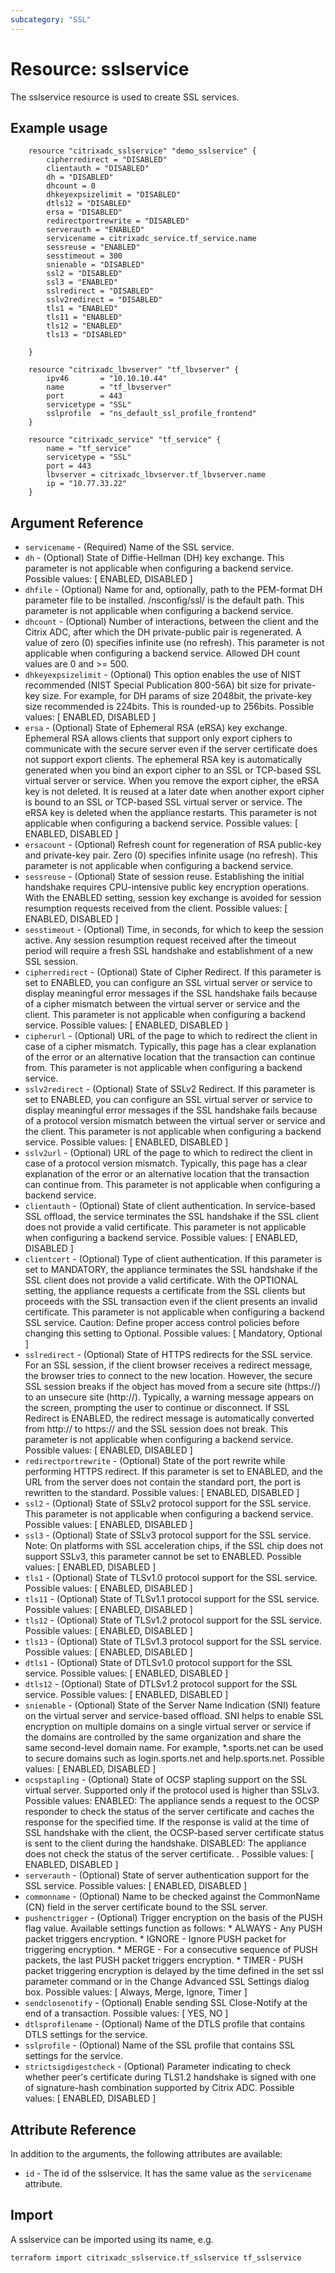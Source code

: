 ```yaml
---
subcategory: "SSL"
---
```


# Resource: sslservice

The sslservice resource is used to create SSL services.


## Example usage

```hcl
	resource "citrixadc_sslservice" "demo_sslservice" {
		cipherredirect = "DISABLED"
		clientauth = "DISABLED"
		dh = "DISABLED"
		dhcount = 0
		dhkeyexpsizelimit = "DISABLED"
		dtls12 = "DISABLED"
		ersa = "DISABLED"
		redirectportrewrite = "DISABLED"
		serverauth = "ENABLED"
		servicename = citrixadc_service.tf_service.name
		sessreuse = "ENABLED"
		sesstimeout = 300
		snienable = "DISABLED"
		ssl2 = "DISABLED"
		ssl3 = "ENABLED"
		sslredirect = "DISABLED"
		sslv2redirect = "DISABLED"
		tls1 = "ENABLED"
		tls11 = "ENABLED"
		tls12 = "ENABLED"
		tls13 = "DISABLED"
		
	}
	
	resource "citrixadc_lbvserver" "tf_lbvserver" {
		ipv46       = "10.10.10.44"
		name        = "tf_lbvserver"
		port        = 443
		servicetype = "SSL"
		sslprofile  = "ns_default_ssl_profile_frontend"
	}
	
	resource "citrixadc_service" "tf_service" {
		name = "tf_service"
		servicetype = "SSL"
		port = 443 
		lbvserver = citrixadc_lbvserver.tf_lbvserver.name
		ip = "10.77.33.22"
	}
```


## Argument Reference

* `servicename` - (Required) Name of the SSL service.
* `dh` - (Optional) State of Diffie-Hellman (DH) key exchange. This parameter is not applicable when configuring a backend service. Possible values: [ ENABLED, DISABLED ]
* `dhfile` - (Optional) Name for and, optionally, path to the PEM-format DH parameter file to be installed. /nsconfig/ssl/ is the default path. This parameter is not applicable when configuring a backend service.
* `dhcount` - (Optional) Number of interactions, between the client and the Citrix ADC, after which the DH private-public pair is regenerated. A value of zero (0) specifies infinite use (no refresh). This parameter is not applicable when configuring a backend service. Allowed DH count values are 0 and >= 500.
* `dhkeyexpsizelimit` - (Optional) This option enables the use of NIST recommended (NIST Special Publication 800-56A) bit size for private-key size. For example, for DH params of size 2048bit, the private-key size recommended is 224bits. This is rounded-up to 256bits. Possible values: [ ENABLED, DISABLED ]
* `ersa` - (Optional) State of Ephemeral RSA (eRSA) key exchange. Ephemeral RSA allows clients that support only export ciphers to communicate with the secure server even if the server certificate does not support export clients. The ephemeral RSA key is automatically generated when you bind an export cipher to an SSL or TCP-based SSL virtual server or service. When you remove the export cipher, the eRSA key is not deleted. It is reused at a later date when another export cipher is bound to an SSL or TCP-based SSL virtual server or service. The eRSA key is deleted when the appliance restarts. This parameter is not applicable when configuring a backend service. Possible values: [ ENABLED, DISABLED ]
* `ersacount` - (Optional) Refresh count for regeneration of RSA public-key and private-key pair. Zero (0) specifies infinite usage (no refresh). This parameter is not applicable when configuring a backend service.
* `sessreuse` - (Optional) State of session reuse. Establishing the initial handshake requires CPU-intensive public key encryption operations. With the ENABLED setting, session key exchange is avoided for session resumption requests received from the client. Possible values: [ ENABLED, DISABLED ]
* `sesstimeout` - (Optional) Time, in seconds, for which to keep the session active. Any session resumption request received after the timeout period will require a fresh SSL handshake and establishment of a new SSL session.
* `cipherredirect` - (Optional) State of Cipher Redirect. If this parameter is set to ENABLED, you can configure an SSL virtual server or service to display meaningful error messages if the SSL handshake fails because of a cipher mismatch between the virtual server or service and the client. This parameter is not applicable when configuring a backend service. Possible values: [ ENABLED, DISABLED ]
* `cipherurl` - (Optional) URL of the page to which to redirect the client in case of a cipher mismatch. Typically, this page has a clear explanation of the error or an alternative location that the transaction can continue from. This parameter is not applicable when configuring a backend service.
* `sslv2redirect` - (Optional) State of SSLv2 Redirect. If this parameter is set to ENABLED, you can configure an SSL virtual server or service to display meaningful error messages if the SSL handshake fails because of a protocol version mismatch between the virtual server or service and the client. This parameter is not applicable when configuring a backend service. Possible values: [ ENABLED, DISABLED ]
* `sslv2url` - (Optional) URL of the page to which to redirect the client in case of a protocol version mismatch. Typically, this page has a clear explanation of the error or an alternative location that the transaction can continue from. This parameter is not applicable when configuring a backend service.
* `clientauth` - (Optional) State of client authentication. In service-based SSL offload, the service terminates the SSL handshake if the SSL client does not provide a valid certificate. This parameter is not applicable when configuring a backend service. Possible values: [ ENABLED, DISABLED ]
* `clientcert` - (Optional) Type of client authentication. If this parameter is set to MANDATORY, the appliance terminates the SSL handshake if the SSL client does not provide a valid certificate. With the OPTIONAL setting, the appliance requests a certificate from the SSL clients but proceeds with the SSL transaction even if the client presents an invalid certificate. This parameter is not applicable when configuring a backend SSL service. Caution: Define proper access control policies before changing this setting to Optional. Possible values: [ Mandatory, Optional ]
* `sslredirect` - (Optional) State of HTTPS redirects for the SSL service. For an SSL session, if the client browser receives a redirect message, the browser tries to connect to the new location. However, the secure SSL session breaks if the object has moved from a secure site (https://) to an unsecure site (http://). Typically, a warning message appears on the screen, prompting the user to continue or disconnect. If SSL Redirect is ENABLED, the redirect message is automatically converted from http:// to https:// and the SSL session does not break. This parameter is not applicable when configuring a backend service. Possible values: [ ENABLED, DISABLED ]
* `redirectportrewrite` - (Optional) State of the port rewrite while performing HTTPS redirect. If this parameter is set to ENABLED, and the URL from the server does not contain the standard port, the port is rewritten to the standard. Possible values: [ ENABLED, DISABLED ]
* `ssl2` - (Optional) State of SSLv2 protocol support for the SSL service. This parameter is not applicable when configuring a backend service. Possible values: [ ENABLED, DISABLED ]
* `ssl3` - (Optional) State of SSLv3 protocol support for the SSL service. Note: On platforms with SSL acceleration chips, if the SSL chip does not support SSLv3, this parameter cannot be set to ENABLED. Possible values: [ ENABLED, DISABLED ]
* `tls1` - (Optional) State of TLSv1.0 protocol support for the SSL service. Possible values: [ ENABLED, DISABLED ]
* `tls11` - (Optional) State of TLSv1.1 protocol support for the SSL service. Possible values: [ ENABLED, DISABLED ]
* `tls12` - (Optional) State of TLSv1.2 protocol support for the SSL service. Possible values: [ ENABLED, DISABLED ]
* `tls13` - (Optional) State of TLSv1.3 protocol support for the SSL service. Possible values: [ ENABLED, DISABLED ]
* `dtls1` - (Optional) State of DTLSv1.0 protocol support for the SSL service. Possible values: [ ENABLED, DISABLED ]
* `dtls12` - (Optional) State of DTLSv1.2 protocol support for the SSL service. Possible values: [ ENABLED, DISABLED ]
* `snienable` - (Optional) State of the Server Name Indication (SNI) feature on the virtual server and service-based offload. SNI helps to enable SSL encryption on multiple domains on a single virtual server or service if the domains are controlled by the same organization and share the same second-level domain name. For example, *.sports.net can be used to secure domains such as login.sports.net and help.sports.net. Possible values: [ ENABLED, DISABLED ]
* `ocspstapling` - (Optional) State of OCSP stapling support on the SSL virtual server. Supported only if the protocol used is higher than SSLv3. Possible values: ENABLED: The appliance sends a request to the OCSP responder to check the status of the server certificate and caches the response for the specified time. If the response is valid at the time of SSL handshake with the client, the OCSP-based server certificate status is sent to the client during the handshake. DISABLED: The appliance does not check the status of the server certificate. . Possible values: [ ENABLED, DISABLED ]
* `serverauth` - (Optional) State of server authentication support for the SSL service. Possible values: [ ENABLED, DISABLED ]
* `commonname` - (Optional) Name to be checked against the CommonName (CN) field in the server certificate bound to the SSL server.
* `pushenctrigger` - (Optional) Trigger encryption on the basis of the PUSH flag value. Available settings function as follows: * ALWAYS - Any PUSH packet triggers encryption. * IGNORE - Ignore PUSH packet for triggering encryption. * MERGE - For a consecutive sequence of PUSH packets, the last PUSH packet triggers encryption. * TIMER - PUSH packet triggering encryption is delayed by the time defined in the set ssl parameter command or in the Change Advanced SSL Settings dialog box. Possible values: [ Always, Merge, Ignore, Timer ]
* `sendclosenotify` - (Optional) Enable sending SSL Close-Notify at the end of a transaction. Possible values: [ YES, NO ]
* `dtlsprofilename` - (Optional) Name of the DTLS profile that contains DTLS settings for the service.
* `sslprofile` - (Optional) Name of the SSL profile that contains SSL settings for the service.
* `strictsigdigestcheck` - (Optional) Parameter indicating to check whether peer's certificate during TLS1.2 handshake is signed with one of signature-hash combination supported by Citrix ADC. Possible values: [ ENABLED, DISABLED ]


## Attribute Reference

In addition to the arguments, the following attributes are available:

* `id` - The id of the sslservice. It has the same value as the `servicename` attribute.


## Import

A sslservice can be imported using its name, e.g.

```shell
terraform import citrixadc_sslservice.tf_sslservice tf_sslservice
```
